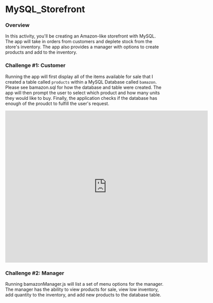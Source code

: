 # **MySQL_Storefront**

### **Overview** 

In this activity, you'll be creating an Amazon-like storefront with MySQL. The app will take in orders from customers and deplete stock from the store's inventory. The app also provides a manager with options to create products and add to the inventory.

### **Challenge #1: Customer**

Running the app will first display all of the items available for sale that I created a table called `products` within a MySQL Database called `bamazon`. Please see bamazon.sql for how the database and table were created. The app will then prompt the user to select which product and how many units they would like to buy. Finally, the application checks if the database has enough of the proudct to fulfill the user's request.

<iframe src="https://player.vimeo.com/video/240062900" width="640" height="480" frameborder="0" webkitallowfullscreen mozallowfullscreen allowfullscreen></iframe>

### **Challenge #2: Manager**

Running bamazonManager.js will list a set of menu options for the manager. The manager has the ability to view products for sale, view low inventory, add quantity to the inventory, and add new products to the database table.








